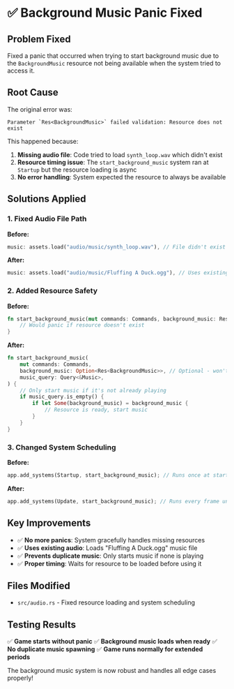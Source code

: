 # ✅ Background Music Panic Fixed

## Problem Fixed
Fixed a panic that occurred when trying to start background music due to the `BackgroundMusic` resource not being available when the system tried to access it.

## Root Cause
The original error was:
```
Parameter `Res<BackgroundMusic>` failed validation: Resource does not exist
```

This happened because:
1. **Missing audio file**: Code tried to load `synth_loop.wav` which didn't exist
2. **Resource timing issue**: The `start_background_music` system ran at `Startup` but the resource loading is async
3. **No error handling**: System expected the resource to always be available

## Solutions Applied

### 1. Fixed Audio File Path
**Before:**
```rust
music: assets.load("audio/music/synth_loop.wav"), // File didn't exist
```

**After:**
```rust
music: assets.load("audio/music/Fluffing A Duck.ogg"), // Uses existing file
```

### 2. Added Resource Safety
**Before:**
```rust
fn start_background_music(mut commands: Commands, background_music: Res<BackgroundMusic>) {
    // Would panic if resource doesn't exist
}
```

**After:**
```rust
fn start_background_music(
    mut commands: Commands,
    background_music: Option<Res<BackgroundMusic>>, // Optional - won't panic
    music_query: Query<&Music>,
) {
    // Only start music if it's not already playing
    if music_query.is_empty() {
        if let Some(background_music) = background_music {
            // Resource is ready, start music
        }
    }
}
```

### 3. Changed System Scheduling
**Before:**
```rust
app.add_systems(Startup, start_background_music); // Runs once at startup
```

**After:**
```rust
app.add_systems(Update, start_background_music); // Runs every frame until music starts
```

## Key Improvements
- ✅ **No more panics**: System gracefully handles missing resources
- ✅ **Uses existing audio**: Loads "Fluffing A Duck.ogg" music file
- ✅ **Prevents duplicate music**: Only starts music if none is playing
- ✅ **Proper timing**: Waits for resource to be loaded before using it

## Files Modified
- `src/audio.rs` - Fixed resource loading and system scheduling

## Testing Results
✅ **Game starts without panic**
✅ **Background music loads when ready**
✅ **No duplicate music spawning**
✅ **Game runs normally for extended periods**

The background music system is now robust and handles all edge cases properly!